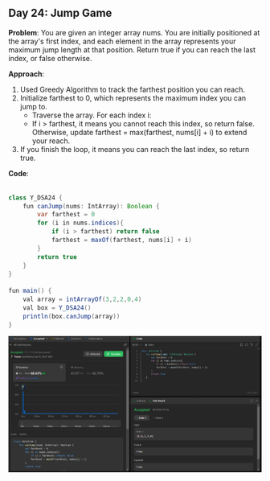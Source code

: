 ## Day 24: Jump Game

**Problem**: You are given an integer array nums. You are initially positioned at the array's first index, and each element in the array represents your maximum jump length at that position.
                       Return true if you can reach the last index, or false otherwise.

**Approach**: 
1. Used Greedy Algorithm to track the farthest position you can reach.
2. Initialize farthest to 0, which represents the maximum index you can jump to.
    - Traverse the array. For each index i:
    - If i > farthest, it means you cannot reach this index, so return false.
Otherwise, update farthest = max(farthest, nums[i] + i) to extend your reach.
3. If you finish the loop, it means you can reach the last index, so return true.

**Code**:
```java

class Y_DSA24 {
    fun canJump(nums: IntArray): Boolean {
        var farthest = 0
        for (i in nums.indices){
            if (i > farthest) return false
            farthest = maxOf(farthest, nums[i] + i)
        }   
        return true
    }
}

fun main() {
    val array = intArrayOf(3,2,2,0,4)
    val box = Y_DSA24()
    println(box.canJump(array))
}

```
![Day 24 Output](./Day24-Screenshot.png)
